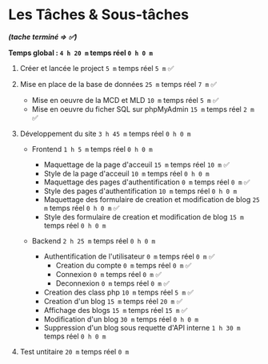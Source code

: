 # Les Tâches & Sous-tâches

**_(tache terminé => ✅)_**

**Temps global : `4 h 20 m` temps réel `0 h 0 m`**

1. Créer et lancée le project `5 m` temps réel `5 m` ✅

1. Mise en place de la base de données `25 m` temps réel `7 m` ✅

   - Mise en oeuvre de la MCD et MLD `10 m` temps réel `5 m` ✅
   - Mise en oeuvre du ficher SQL sur phpMyAdmin `15 m` temps réel `2 m` ✅

1. Développement du site `3 h 45 m` temps réel `0 h 0 m`

   - Frontend `1 h 5 m` temps réel `0 h 0 m`

     - Maquettage de la page d'acceuil `15 m` temps réel `10 m` ✅
     - Style de la page d'acceuil `10 m` temps réel `0 h 0 m`
     - Maquettage des pages d'authentification `0 m` temps réel `0 m` ✅
     - Style des pages d'authentification `10 m` temps réel `0 h 0 m`
     - Maquettage des formulaire de creation et modification de blog `25 m` temps réel `0 h 0 m` ✅
     - Style des formulaire de creation et modification de blog `15 m` temps réel `0 h 0 m`

   - Backend `2 h 25 m` temps réel `0 h 0 m`

     - Authentification de l'utilisateur `0 m` temps réel `0 m` ✅
       - Creation du compte `0 m` temps réel `0 m` ✅
       - Connexion `0 m` temps réel `0 m` ✅
       - Deconnexion `0 m` temps réel `0 m` ✅
     - Creation des class php `10 m` temps réel `5 m` ✅
     - Creation d'un blog `15 m` temps réel `20 m` ✅
     - Affichage des blogs `15 m` temps réel `15 m` ✅
     - Modification d'un blog `30 m` temps réel `0 h 0 m`
     - Suppression d'un blog sous requette d'API interne `1 h 30 m` temps réel `0 h 0 m`

1. Test untitaire `20 m` temps réel `0 m`
